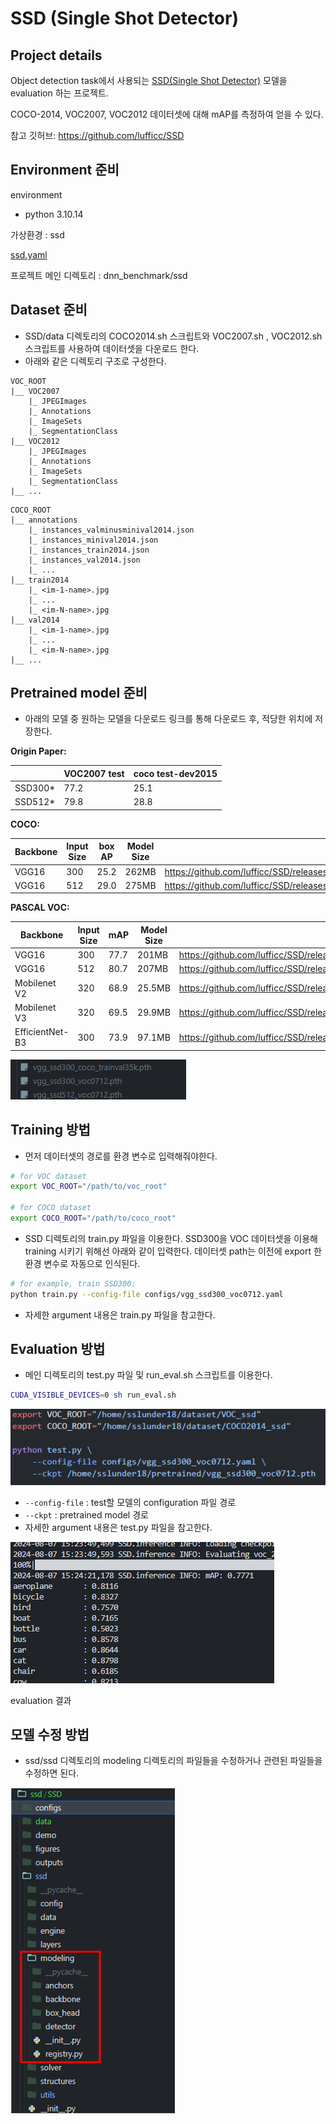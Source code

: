 # SSD (Single Shot Detector)

## Project details

Object detection task에서 사용되는 [SSD(Single Shot Detector)](https://arxiv.org/abs/1512.02325) 모델을 evaluation 하는 프로젝트.

COCO-2014, VOC2007, VOC2012 데이터셋에 대해 mAP를 측정하여 얻을 수 있다.

참고 깃허브: https://github.com/lufficc/SSD

## Environment 준비

environment

- python 3.10.14

가상환경 : ssd

[ssd.yaml](./ssd.yaml)

프로젝트 메인 디렉토리 : dnn_benchmark/ssd

## Dataset 준비

- SSD/data 디렉토리의 COCO2014.sh 스크립트와 VOC2007.sh , VOC2012.sh 스크립트를 사용하여 데이터셋을 다운로드 한다.
- 아래와 같은 디렉토리 구조로 구성한다.

```
VOC_ROOT
|__ VOC2007
    |_ JPEGImages
    |_ Annotations
    |_ ImageSets
    |_ SegmentationClass
|__ VOC2012
    |_ JPEGImages
    |_ Annotations
    |_ ImageSets
    |_ SegmentationClass
|__ ...
```

```
COCO_ROOT
|__ annotations
    |_ instances_valminusminival2014.json
    |_ instances_minival2014.json
    |_ instances_train2014.json
    |_ instances_val2014.json
    |_ ...
|__ train2014
    |_ <im-1-name>.jpg
    |_ ...
    |_ <im-N-name>.jpg
|__ val2014
    |_ <im-1-name>.jpg
    |_ ...
    |_ <im-N-name>.jpg
|__ ...
```

## Pretrained model 준비

- 아래의 모델 중 원하는 모델을 다운로드 링크를 통해 다운로드 후, 적당한 위치에 저장한다.

**Origin Paper:**

|  | VOC2007 test | coco test-dev2015 |
| --- | --- | --- |
| SSD300* | 77.2 | 25.1 |
| SSD512* | 79.8 | 28.8 |

**COCO:**

| Backbone | Input Size | box AP | Model Size | Download |
| --- | --- | --- | --- | --- |
| VGG16 | 300 | 25.2 | 262MB | https://github.com/lufficc/SSD/releases/download/1.2/vgg_ssd300_coco_trainval35k.pth |
| VGG16 | 512 | 29.0 | 275MB | https://github.com/lufficc/SSD/releases/download/1.2/vgg_ssd512_coco_trainval35k.pth |

**PASCAL VOC:**

| Backbone | Input Size | mAP | Model Size | Download |
| --- | --- | --- | --- | --- |
| VGG16 | 300 | 77.7 | 201MB | https://github.com/lufficc/SSD/releases/download/1.2/vgg_ssd300_voc0712.pth |
| VGG16 | 512 | 80.7 | 207MB | https://github.com/lufficc/SSD/releases/download/1.2/vgg_ssd512_voc0712.pth |
| Mobilenet V2 | 320 | 68.9 | 25.5MB | https://github.com/lufficc/SSD/releases/download/1.2/mobilenet_v2_ssd320_voc0712_v2.pth |
| Mobilenet V3 | 320 | 69.5 | 29.9MB | https://github.com/lufficc/SSD/releases/download/1.2/mobilenet_v3_ssd320_voc0712.pth |
| EfficientNet-B3 | 300 | 73.9 | 97.1MB | https://github.com/lufficc/SSD/releases/download/1.2/efficient_net_b3_ssd300_voc0712.pth |

![Untitled](docs/imgs/1.png)

## Training 방법

- 먼저 데이터셋의 경로를 환경 변수로 입력해줘야한다.

```bash
# for VOC dataset
export VOC_ROOT="/path/to/voc_root"

# for COCO dataset
export COCO_ROOT="/path/to/coco_root"
```

- SSD 디렉토리의 train.py 파일을 이용한다. SSD300을 VOC 데이터셋을 이용해 training 시키기 위해선 아래와 같이 입력한다. 데이터셋 path는 이전에 export 한 환경 변수로 자동으로 인식된다.

```bash
# for example, train SSD300:
python train.py --config-file configs/vgg_ssd300_voc0712.yaml
```

- 자세한 argument 내용은 train.py 파일을 참고한다.

## Evaluation 방법

- 메인 디렉토리의 test.py 파일 및 run_eval.sh 스크립트를 이용한다.

```bash
CUDA_VISIBLE_DEVICES=0 sh run_eval.sh
```

![Untitled](docs/imgs/2.png)

- `--config-file` : test할 모델의 configuration 파일 경로
- `--ckpt` : pretrained model 경로
- 자세한 argument 내용은 test.py 파일을 참고한다.

![evaluation 결과](docs/imgs/3.png)

evaluation 결과

## 모델 수정 방법

- ssd/ssd 디렉토리의 modeling 디렉토리의 파일들을 수정하거나 관련된 파일들을 수정하면 된다.

![Untitled](docs/imgs/4.png)
